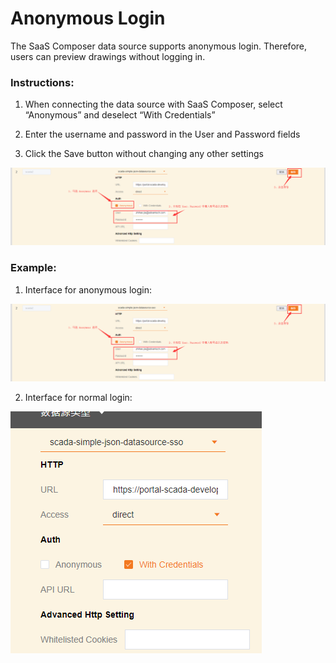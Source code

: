 # Anonymous Login
The SaaS Composer data source supports anonymous login. Therefore, users can preview drawings without logging in.

### Instructions: 

1. When connecting the data source with SaaS Composer, select “Anonymous” and deselect “With Credentials”

2.  Enter the username and password in the User and Password fields

3.  Click the Save button without changing any other settings

![anonymous login 1.png](a_01.png)

### Example:

1. Interface for anonymous login: 

![anonymous login 2.png](a_02.png)

2. Interface for normal login:

![anonymous login 3.png](a_03.png)
